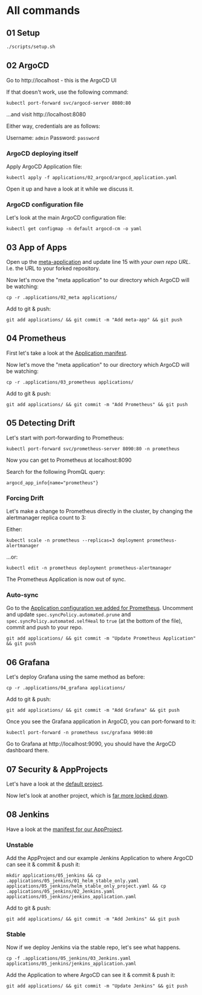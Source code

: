 # All commands

## 01 Setup

```bash
./scripts/setup.sh
```

## 02 ArgoCD

Go to http://localhost - this is the ArgoCD UI

If that doesn't work, use the following command:

`kubectl port-forward svc/argocd-server 8080:80`

...and visit http://localhost:8080

Either way, credentials are as follows:

Username: `admin`
Password: `password`

### ArgoCD deploying itself

Apply ArgoCD Application file:

`kubectl apply -f applications/02_argocd/argocd_application.yaml`

Open it up and have a look at it while we discuss it.

### ArgoCD configuration file

Let's look at the main ArgoCD configuration file:

`kubectl get configmap -n default argocd-cm -o yaml`

## 03 App of Apps

Open up the [meta-application](.applications/02_meta/meta_application.yaml) and update line 15 with _your own repo URL_. I.e. the URL to your forked repository.

Now let's move the "meta application" to our directory which ArgoCD will be watching:

`cp -r .applications/02_meta applications/`

Add to git & push:

`git add applications/ && git commit -m "Add meta-app" && git push`

## 04 Prometheus

First let's take a look at the [Application manifest](.applications/03_prometheus/prometheus_application.yaml).

Now let's move the "meta application" to our directory which ArgoCD will be watching:

`cp -r .applications/03_prometheus applications/`

Add to git & push:

`git add applications/ && git commit -m "Add Prometheus" && git push`

## 05 Detecting Drift

Let's start with port-forwarding to Prometheus:

`kubectl port-forward svc/prometheus-server 8090:80 -n prometheus`

Now you can get to Prometheus at localhost:8090

Search for the following PromQL query:

`argocd_app_info{name="prometheus"}`

### Forcing Drift

Let's make a change to Prometheus directly in the cluster, by changing the alertmanager replica count to 3:

Either:

`kubectl scale -n prometheus --replicas=3 deployment prometheus-alertmanager`

...or:

`kubectl edit -n prometheus deployment prometheus-alertmanager`

The Prometheus Application is now out of sync.

### Auto-sync

Go to the [Application configuration we added for Prometheus](../applications/03_prometheus/prometheus_application.yaml). Uncomment and update `spec.syncPolicy.automated.prune` and `spec.syncPolicy.automated.selfHeal` to `true` (at the bottom of the file), commit and push to your repo.

`git add applications/ && git commit -m "Update Prometheus Application" && git push`

## 06 Grafana

Let's deploy Grafana using the same method as before:

`cp -r .applications/04_grafana applications/`

Add to git & push:

`git add applications/ && git commit -m "Add Grafana" && git push`

Once you see the Grafana application in ArgoCD, you can port-forward to it:

`kubectl port-forward -n prometheus svc/grafana 9090:80`

Go to Grafana at http://localhost:9090, you should have the ArgoCD dashboard there.

## 07 Security & AppProjects

Let's have a look at the [default project](./Exploring_AppProjects/default_appproject.yaml).

Now let's look at another project, which is [far more locked down](./Exploring_AppProjects/example_appproject.yaml).

## 08 Jenkins

Have a look at the [manifest for our AppProject](../.applications/05_jenkins/01_helm_stable_only.yaml).

### Unstable

Add the AppProject and our example Jenkins Application to where ArgoCD can see it & commit & push it:

`mkdir applications/05_jenkins && cp .applications/05_jenkins/01_helm_stable_only.yaml applications/05_jenkins/helm_stable_only_project.yaml && cp .applications/05_jenkins/02_Jenkins.yaml applications/05_jenkins/jenkins_application.yaml`

Add to git & push:

`git add applications/ && git commit -m "Add Jenkins" && git push`

### Stable

Now if we deploy Jenkins via the stable repo, let's see what happens.

`cp -f .applications/05_jenkins/03_Jenkins.yaml applications/05_jenkins/jenkins_application.yaml`

Add the Application to where ArgoCD can see it & commit & push it:

`git add applications/ && git commit -m "Update Jenkins" && git push`
